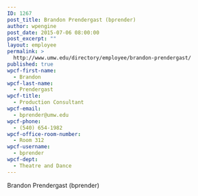 ```yaml
---
ID: 1267
post_title: Brandon Prendergast (bprender)
author: wpengine
post_date: 2015-07-06 08:00:00
post_excerpt: ""
layout: employee
permalink: >
  http://www.umw.edu/directory/employee/brandon-prendergast/
published: true
wpcf-first-name:
  - Brandon
wpcf-last-name:
  - Prendergast
wpcf-title:
  - Production Consultant
wpcf-email:
  - bprender@umw.edu
wpcf-phone:
  - (540) 654-1982
wpcf-office-room-number:
  - Room 312
wpcf-username:
  - bprender
wpcf-dept:
  - Theatre and Dance
---
```

Brandon Prendergast (bprender)